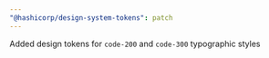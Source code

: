 ```yaml
---
"@hashicorp/design-system-tokens": patch
---
```


Added design tokens for `code-200` and `code-300` typographic styles
